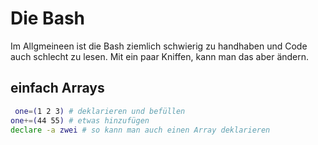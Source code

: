 # Die Bash
Im Allgmeineen ist die Bash ziemlich schwierig zu handhaben und Code auch schlecht zu lesen. Mit ein paar Kniffen, kann man das aber ändern.

## einfach Arrays
```sh
 one=(1 2 3) # deklarieren und befüllen
one+=(44 55) # etwas hinzufügen
declare -a zwei # so kann man auch einen Array deklarieren
```

